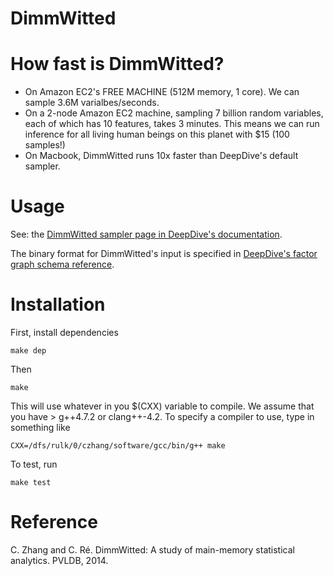 DimmWitted
==========

# How fast is DimmWitted?

  - On Amazon EC2's FREE MACHINE (512M memory, 1 core). We can sample 3.6M varialbes/seconds.
  - On a 2-node Amazon EC2 machine, sampling 7 billion random variables, each of which has 10 features, takes 3 minutes. This means we can run inference for all living human beings on this planet with $15 (100 samples!)
  - On Macbook, DimmWitted runs 10x faster than DeepDive's default sampler.

# Usage

See: the [DimmWitted sampler page in DeepDive's documentation](http://deepdive.stanford.edu/doc/basics/sampler.html).

The binary format for DimmWitted's input is specified in [DeepDive's factor graph schema reference](http://deepdive.stanford.edu/doc/advanced/factor_graph_schema.html).

# Installation

First, install dependencies

    make dep

Then

    make

This will use whatever in you $(CXX) variable to compile. We assume that you have > g++4.7.2 or clang++-4.2. To specify a compiler to use, type in something like

    CXX=/dfs/rulk/0/czhang/software/gcc/bin/g++ make

To test, run

    make test
    
# Reference

C. Zhang and C. Ré. DimmWitted: A study of main-memory statistical analytics. PVLDB, 2014.
